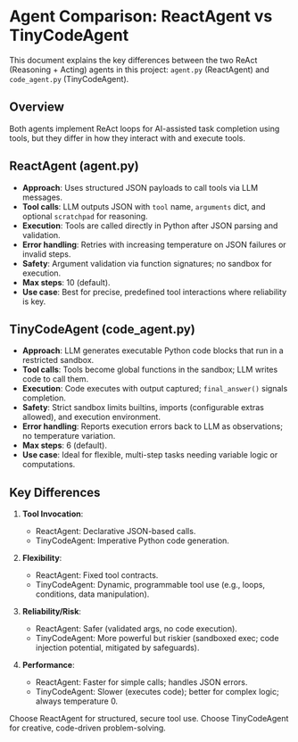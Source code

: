 # Agent Comparison: ReactAgent vs TinyCodeAgent

This document explains the key differences between the two ReAct (Reasoning + Acting) agents in this project: `agent.py` (ReactAgent) and `code_agent.py` (TinyCodeAgent).

## Overview

Both agents implement ReAct loops for AI-assisted task completion using tools, but they differ in how they interact with and execute tools.

## ReactAgent (agent.py)

- **Approach**: Uses structured JSON payloads to call tools via LLM messages.
- **Tool calls**: LLM outputs JSON with `tool` name, `arguments` dict, and optional `scratchpad` for reasoning.
- **Execution**: Tools are called directly in Python after JSON parsing and validation.
- **Error handling**: Retries with increasing temperature on JSON failures or invalid steps.
- **Safety**: Argument validation via function signatures; no sandbox for execution.
- **Max steps**: 10 (default).
- **Use case**: Best for precise, predefined tool interactions where reliability is key.

## TinyCodeAgent (code_agent.py)

- **Approach**: LLM generates executable Python code blocks that run in a restricted sandbox.
- **Tool calls**: Tools become global functions in the sandbox; LLM writes code to call them.
- **Execution**: Code executes with output captured; `final_answer()` signals completion.
- **Safety**: Strict sandbox limits builtins, imports (configurable extras allowed), and execution environment.
- **Error handling**: Reports execution errors back to LLM as observations; no temperature variation.
- **Max steps**: 6 (default).
- **Use case**: Ideal for flexible, multi-step tasks needing variable logic or computations.

## Key Differences

1. **Tool Invocation**:
   - ReactAgent: Declarative JSON-based calls.
   - TinyCodeAgent: Imperative Python code generation.

2. **Flexibility**:
   - ReactAgent: Fixed tool contracts.
   - TinyCodeAgent: Dynamic, programmable tool use (e.g., loops, conditions, data manipulation).

3. **Reliability/Risk**:
   - ReactAgent: Safer (validated args, no code execution).
   - TinyCodeAgent: More powerful but riskier (sandboxed exec; code injection potential, mitigated by safeguards).

4. **Performance**:
   - ReactAgent: Faster for simple calls; handles JSON errors.
   - TinyCodeAgent: Slower (executes code); better for complex logic; always temperature 0.

Choose ReactAgent for structured, secure tool use. Choose TinyCodeAgent for creative, code-driven problem-solving.
